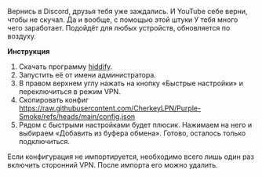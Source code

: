 Вернись в Discord, друзья тебя уже заждались. И YouTube себе верни, чтобы не скучал. Да и вообще, с помощью этой штуки У тебя много чего заработает. Подойдёт для любых устройств, обновляется по воздуху.

**Инструкция**

1) Скачать программу [hiddify](https://hiddify.com/).
2) Запустить её от имени администратора.
3) В правом верхнем углу нажать на кнопку «Быстрые настройки» и переключиться в режим VPN.
4) Скопировать конфиг https://raw.githubusercontent.com/CherkeyLPN/Purple-Smoke/refs/heads/main/config.json
5) Рядом с быстрыми настройками будет плюсик. Нажимаем на него и выбираем «Добавить из буфера обмена». Готово, осталось только подключиться.

Если конфигурация не импортируется, необходимо всего лишь один раз включить сторонний VPN. После импорта его можно удалить.
